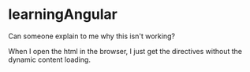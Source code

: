 learningAngular
===============
Can someone explain to me why this isn't working?

When I open the html in the browser, I just get the directives without the dynamic content loading.
